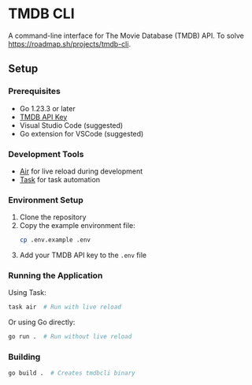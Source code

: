 # TMDB CLI

A command-line interface for The Movie Database (TMDB) API. To solve https://roadmap.sh/projects/tmdb-cli.

## Setup

### Prerequisites

- Go 1.23.3 or later
- [TMDB API Key](https://developer.themoviedb.org/docs)
- Visual Studio Code (suggested)
- Go extension for VSCode (suggested)

### Development Tools

- [Air](https://github.com/cosmtrek/air) for live reload during development
- [Task](https://taskfile.dev/) for task automation

### Environment Setup

1. Clone the repository
2. Copy the example environment file:
   ```bash
   cp .env.example .env
   ```
3. Add your TMDB API key to the `.env` file

### Running the Application

Using Task:
```bash
task air  # Run with live reload
```

Or using Go directly:
```bash
go run .  # Run without live reload
```

### Building

```bash
go build .  # Creates tmdbcli binary
```
